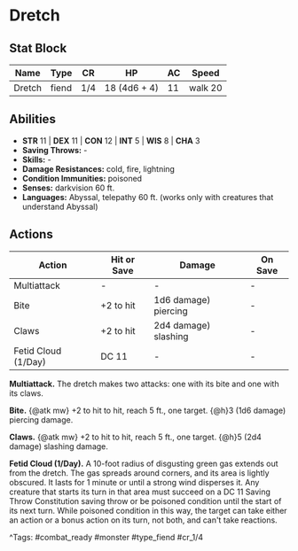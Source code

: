 # Dretch

## Stat Block

| Name | Type | CR | HP | AC | Speed |
|------|------|----|----|----|-------|
| Dretch | fiend | 1/4 | 18 (4d6 + 4) | 11 | walk 20 |

## Abilities

- **STR** 11 | **DEX** 11 | **CON** 12 | **INT** 5 | **WIS** 8 | **CHA** 3
- **Saving Throws:** -  
- **Skills:** -  
- **Damage Resistances:** cold, fire, lightning  
- **Condition Immunities:** poisoned  
- **Senses:** darkvision 60 ft.  
- **Languages:** Abyssal, telepathy 60 ft. (works only with creatures that understand Abyssal)


## Actions

| Action | Hit or Save | Damage | On Save |
|--------|--------------|--------|----------|
| Multiattack | - | - | - |
| Bite | +2 to hit | 1d6 damage) piercing | - |
| Claws | +2 to hit | 2d4 damage) slashing | - |
| Fetid Cloud (1/Day) | DC 11 | - | - |

**Multiattack.** The dretch makes two attacks: one with its bite and one with its claws.

**Bite.** {@atk mw} +2 to hit to hit, reach 5 ft., one target. {@h}3 (1d6 damage) piercing damage.

**Claws.** {@atk mw} +2 to hit to hit, reach 5 ft., one target. {@h}5 (2d4 damage) slashing damage.

**Fetid Cloud (1/Day).** A 10-foot radius of disgusting green gas extends out from the dretch. The gas spreads around corners, and its area is lightly obscured. It lasts for 1 minute or until a strong wind disperses it. Any creature that starts its turn in that area must succeed on a DC 11 Saving Throw Constitution saving throw or be poisoned condition until the start of its next turn. While poisoned condition in this way, the target can take either an action or a bonus action on its turn, not both, and can't take reactions.


^Tags: #combat_ready #monster #type_fiend #cr_1/4